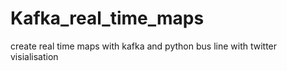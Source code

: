 # Kafka_real_time_maps
create real time maps with kafka and python bus line
with twitter visialisation      
